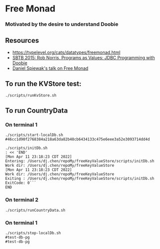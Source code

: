 # Free Monad
### Motivated by the desire to understand Doobie

## Resources
- https://typelevel.org/cats/datatypes/freemonad.html
- [SBTB 2015: Rob Norris, Programs as Values: JDBC Programming with Doobie](https://www.youtube.com/watch?v=M5MF6M7FHPo&t=486s)
- [Daniel Spiewak's talk on Free Monad](https://www.youtube.com/watch?v=cxMo1RMsD0M&t=146s)


## To run the KVStore test:
```shell
./scripts/runKvStore.sh
```


## To run CountryData

### On terminal 1
```shell
./scripts/start-localDb.sh
#46cc1d90f2768384a218a63da82b48cb6434133c475e6eee3a52e3093714dd4d

./scripts/initDb.sh
: << 'END'
[Mon Apr 11 23:18:23 CDT 2022]
Entering: /Users/dj.chen/repoMy/freeKeyValueStore/scripts/initDb.sh
Work dir: /Users/dj.chen/repoMy/freeKeyValueStore
[Mon Apr 11 23:18:23 CDT 2022]
Work dir: /Users/dj.chen/repoMy/freeKeyValueStore
Exiting : /Users/dj.chen/repoMy/freeKeyValueStore/scripts/initDb.sh
ExitCode: 0```
END
```

### On terminal 2
```shell
./scripts/runCountryData.sh
```

### On terminal 1
```shell
./scripts/stop-localDb.sh
#test-db-pg
#test-db-pg
````
